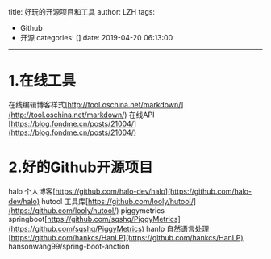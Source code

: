 title: 好玩的开源项目和工具
author: LZH
tags:
  - Github
  - 开源
categories: []
date: 2019-04-20 06:13:00
---
# 1.在线工具
在线编辑博客样式[http://tool.oschina.net/markdown/](http://tool.oschina.net/markdown/)
在线API
[https://blog.fondme.cn/posts/21004/](https://blog.fondme.cn/posts/21004/)
# 2.好的Github开源项目
halo 个人博客[https://github.com/halo-dev/halo](https://github.com/halo-dev/halo)
hutool 工具库[https://github.com/looly/hutool/](https://github.com/looly/hutool/)
piggymetrics springboot[https://github.com/sqshq/PiggyMetrics](https://github.com/sqshq/PiggyMetrics)
hanlp 自然语言处理[https://github.com/hankcs/HanLP](https://github.com/hankcs/HanLP)
hansonwang99/spring-boot-anction
